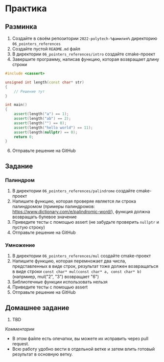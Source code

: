 # Практика

## Разминка

1. Создайте в своём репозитории `2022-polytech-%фамилия%` директорию `06_pointers_references`
2. Cоздайте пустой `README.md` файл
3. В директории `06_pointers_references/intro` создайте cmake-проект
4. Завершите программу, написав функцию, которая возвращает длину строки

```cpp
#include <cassert>

unsigned int length(const char* str)
{
    // Решение тут
}

int main()
{
    assert(length("a") == 1);
    assert(length("ab") == 2);
    assert(length("") == 0);
    assert(length("hello world") == 11);
    assert(length(nullptr) == 0);
    return 0;
}
```

6. Отправьте решение на GitHub

## Задание

### Палиндром
1. В директории `06_pointers_references/palindrome` создайте cmake-проект
2. Напишите функцию, которая проверяе является ли строка палиндромом (примеры палиндромов: https://www.dictionary.com/e/palindromic-word/), функция должна возвращать булевое значение
3. Приведите тесты с помощью assert (не забудьте проверить `nullptr` и пустую строку)
4. Отправьте решение на GitHub

### Умножение
1. В директории `06_pointers_references/mul` создайте cmake-проект
2. Напишите функцию, которая перемножает два числа, представленных в виде строк, результат тоже должен возвращаться в виде строки `const char* mul(const char* a, const char* b)` (напрмиер, mul("2", "3") возвращает "6")
3. Библиотечные функции использовать нельзя
4. Приведите тесты с помощью assert
5. Отправьте решение на GitHub

## Домашнее задание
1. TBD

*Комментарии*
- В этом файле есть опечатки, вы можете их исправить через pull request.
- Всю работу удобно вести в отдельной ветке и затем влить готовый результат в основную ветку.

